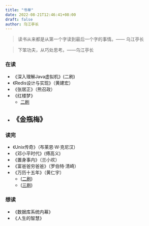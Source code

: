 ```yaml
---
title: "书单"
date: 2022-08-21T12:46:41+08:00
draft: false
author: 乌江亭长
---
```


> 读书从来都是从第一个字读到最后一个字的事情。—— 乌江亭长


> 下笨功夫，从巧处思考。——乌江亭长


### 在读

- 《深入理解Java虚拟机》(二刷)
- 《Redis设计与实现》（黄建宏）
- 《张居正》（熊召政）
- 《红楼梦》
	- [二刷](https://anriclee.github.io/posts/stone/1)
- 《金瓶梅》
	- 


### 读完

- 《Unix传奇》（布莱恩·W·克尼汉）
- 《邓小平时代》(傅高义)
- 《置身事内》（兰小欢）
- 《富爸爸穷爸爸》（罗伯特·清崎）
- 《万历十五年》（黄仁宇）
	- ([二刷](https://anriclee.github.io/posts/readings/booklist/))
	- ([三刷](https://anriclee.github.io/posts/readings/booklist/))

### 想读

- 《数据库系统内幕》
- 《人生的智慧》



